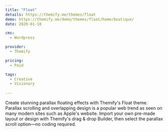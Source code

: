 ```yaml
---
title: "Float"
details: https://themify.me/themes/float
demo: https://themify.me/demo/themes/float/home/boutique/
date: 2020-01-10

cms: 
  - Wordpress

provider: 
  - Themify

pricing:
  - Paid

tags:
  - Creative
  - Visionary
  
---
```


Create stunning parallax floating effects with Themify's Float theme. Parallax scrolling and overlapping design is a popular web trend as seen on many modern sites such as Apple's website. Import your own pre-made layout or design with Themify's drag & drop Builder, then select the parallax scroll option—no coding required.
